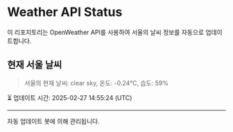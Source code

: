 
# Weather API Status

이 리포지토리는 OpenWeather API를 사용하여 서울의 날씨 정보를 자동으로 업데이트합니다.

## 현재 서울 날씨
> 서울의 현재 날씨: clear sky, 온도: -0.24°C, 습도: 59%

⏳ 업데이트 시간: 2025-02-27 14:55:24 (UTC)

---
자동 업데이트 봇에 의해 관리됩니다.
